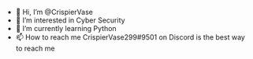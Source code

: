 - 👋 Hi, I’m @CrispierVase
- 👀 I’m interested in Cyber Security 
- 🌱 I’m currently learning Python
- 📫 How to reach me CrispierVase299#9501 on Discord is the best way to reach me

<!---
CrispierVase/CrispierVase is a ✨ special ✨ repository because its `README.md` (this file) appears on your GitHub profile.
You can click the Preview link to take a look at your changes.
--->
